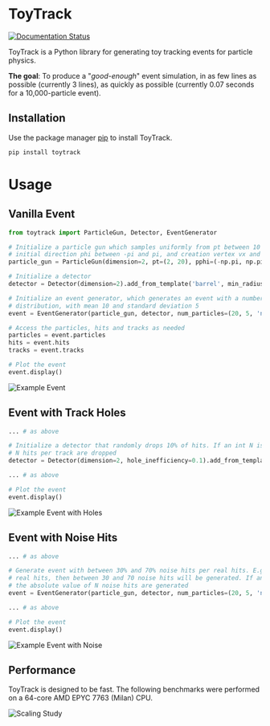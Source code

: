 # ToyTrack

[![Documentation Status](https://readthedocs.org/projects/toytrack/badge/?version=latest)](https://toytrack.readthedocs.io/en/latest/?badge=latest)

ToyTrack is a Python library for generating toy tracking events for particle physics. 

**The goal**: To produce a "*good-enough*" event simulation, in as few lines as possible (currently 3 lines), as quickly as possible (currently 0.07 seconds for a 10,000-particle event).

## Installation

Use the package manager [pip](https://pip.pypa.io/en/stable/) to install ToyTrack.

```bash
pip install toytrack
```

# Usage

## Vanilla Event

```python
from toytrack import ParticleGun, Detector, EventGenerator

# Initialize a particle gun which samples uniformly from pt between 10 and 20 GeV, 
# initial direction phi between -pi and pi, and creation vertex vx and vy between -0.1 and 0.1 cm
particle_gun = ParticleGun(dimension=2, pt=(2, 20), pphi=(-np.pi, np.pi), vx=(-0.1, 0.1), vy=(-0.1, 0.1))

# Initialize a detector
detector = Detector(dimension=2).add_from_template('barrel', min_radius=0.5, max_radius=3, number_of_layers=10)

# Initialize an event generator, which generates an event with a number of particles given by a normal
# distribution, with mean 10 and standard deviation 5
event = EventGenerator(particle_gun, detector, num_particles=(20, 5, 'normal')).generate_event()

# Access the particles, hits and tracks as needed
particles = event.particles
hits = event.hits
tracks = event.tracks

# Plot the event
event.display()
```

![Example Event](https://raw.githubusercontent.com/murnanedaniel/ToyTrack/main/docs/imgs/example_event.png)

## Event with Track Holes

```python
... # as above

# Initialize a detector that randomly drops 10% of hits. If an int N is given, then exactly
# N hits per track are dropped
detector = Detector(dimension=2, hole_inefficiency=0.1).add_from_template('barrel', min_radius=0.5, max_radius=3, number_of_layers=10)

... # as above

# Plot the event
event.display()
```

![Example Event with Holes](https://raw.githubusercontent.com/murnanedaniel/ToyTrack/main/docs/imgs/example_event_holes.png)

## Event with Noise Hits

```python
... # as above

# Generate event with between 30% and 70% noise hits per real hits. E.g. If the event has 100 
# real hits, then between 30 and 70 noise hits will be generated. If an int N is given, then
# the absolute value of N noise hits are generated
event = EventGenerator(particle_gun, detector, num_particles=(20, 5, 'normal'), noise=(0.3, 0.7)).generate_event()

... # as above

# Plot the event
event.display()
```

![Example Event with Noise](https://raw.githubusercontent.com/murnanedaniel/ToyTrack/main/docs/imgs/example_event_noise.png)

## Performance

ToyTrack is designed to be fast. The following benchmarks were performed on a 64-core AMD EPYC 7763 (Milan) CPU. 

![Scaling Study](https://raw.githubusercontent.com/murnanedaniel/ToyTrack/main/docs/imgs/time_scaling.png)
